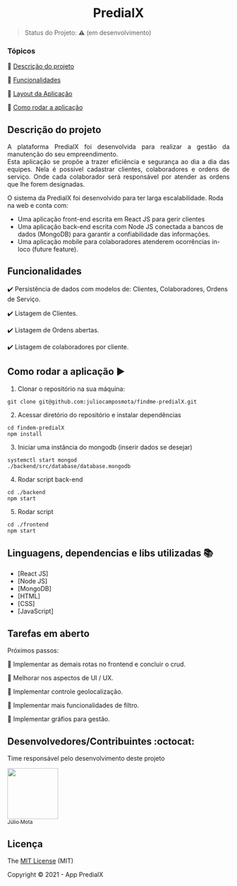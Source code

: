 <h1 align="center">PredialX</h1>

> Status do Projeto: :warning: (em desenvolvimento)

### Tópicos

:small_blue_diamond: [Descrição do projeto](#descrição-do-projeto)

:small_blue_diamond: [Funcionalidades](#funcionalidades)

:small_blue_diamond: [Layout da Aplicação](#layout-da-aplicação-dash)

:small_blue_diamond: [Como rodar a aplicação](#como-rodar-a-aplicação-arrow_forward)

## Descrição do projeto 

<p align="justify">
  A plataforma PredialX foi desenvolvida para realizar a gestão da manutenção do seu empreendimento. <br>
  Esta aplicação se propõe a trazer eficiência e segurança ao dia a dia das equipes. Nela é possivel cadastrar clientes, colaboradores e ordens de serviço. Onde cada colaborador será responsável por atender as ordens que lhe forem designadas.
  
  O sistema da PredialX foi desenvolvido para ter larga escalabilidade. Roda na web e conta com:
  - Uma aplicação front-end escrita em React JS para gerir clientes
  - Uma aplicação back-end escrita com Node JS conectada a bancos de dados (MongoDB) para garantir a confiabilidade das informações.
  - Uma aplicação mobile para colaboradores atenderem ocorrências in-loco (future feature).
</p>

## Funcionalidades

:heavy_check_mark: Persistência de dados com modelos de: Clientes, Colaboradores, Ordens de Serviço.

:heavy_check_mark: Listagem de Clientes.

:heavy_check_mark: Listagem de Ordens abertas.

:heavy_check_mark: Listagem de colaboradores por cliente.

## Como rodar a aplicação :arrow_forward:

1. Clonar o repositório na sua máquina:
```
git clone git@github.com:juliocamposmota/findme-predialX.git
```
2. Acessar diretório do repositório e instalar dependências
```
cd findem-predialX
npm install
```
3. Iniciar uma instância do mongodb (inserir dados se desejar)
```
systemctl start mongod
./backend/src/database/database.mongodb
```
4. Rodar script back-end
```
cd ./backend
npm start
```
5. Rodar script
```
cd ./frontend
npm start
```

## Linguagens, dependencias e libs utilizadas :books:

- [React JS]
- [Node JS]
- [MongoDB]
- [HTML]
- [CSS]
- [JavaScript]

## Tarefas em aberto

Próximos passos:

:memo: Implementar as demais rotas no frontend e concluir o crud.

:memo: Melhorar nos aspectos de UI / UX.

:memo: Implementar controle geolocalização.

:memo: Implementar mais funcionalidades de filtro.

:memo: Implementar gráfios para gestão.

## Desenvolvedores/Contribuintes :octocat:

Time responsável pelo desenvolvimento deste projeto

[<img src="https://avatars3.githubusercontent.com/u/68956245?s=460&u=b7f1c48f3332d7dc29f2ec71c70116c6efff47d0&v=4" width=115><br><sub>Júlio Mota</sub>](https://github.com/juliocamposmota)

## Licença 

The [MIT License]() (MIT)

Copyright :copyright: 2021 - App PredialX
